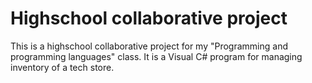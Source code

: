 # Highschool collaborative project

This is a highschool collaborative project for my "Programming and programming languages" class. It is a Visual C# program for managing inventory of a tech store.
